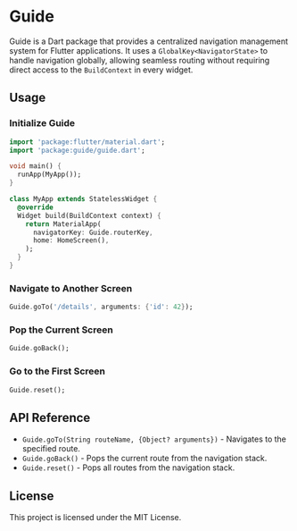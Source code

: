 # Guide

Guide is a Dart package that provides a centralized navigation management system for Flutter applications. It uses a `GlobalKey<NavigatorState>` to handle navigation globally, allowing seamless routing without requiring direct access to the `BuildContext` in every widget.

## Usage

### Initialize Guide
```dart
import 'package:flutter/material.dart';
import 'package:guide/guide.dart';

void main() {
  runApp(MyApp());
}

class MyApp extends StatelessWidget {
  @override
  Widget build(BuildContext context) {
    return MaterialApp(
      navigatorKey: Guide.routerKey,
      home: HomeScreen(),
    );
  }
}
```

### Navigate to Another Screen
```dart
Guide.goTo('/details', arguments: {'id': 42});
```

### Pop the Current Screen
```dart
Guide.goBack();
```
### Go to the First Screen
```dart
Guide.reset();
```

## API Reference
- `Guide.goTo(String routeName, {Object? arguments})` - Navigates to the specified route.
- `Guide.goBack()` - Pops the current route from the navigation stack.
- `Guide.reset()` - Pops all routes from the navigation stack.

## License
This project is licensed under the MIT License.

